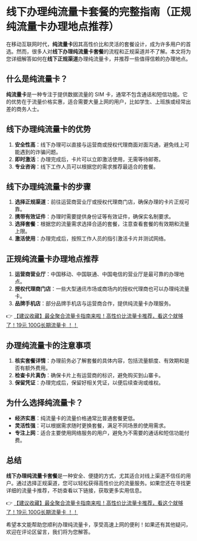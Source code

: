 # 线下办理纯流量卡套餐的完整指南（正规纯流量卡办理地点推荐）

在移动互联网时代，**纯流量卡**因其高性价比和灵活的套餐设计，成为许多用户的首选。然而，很多人对**线下办理纯流量卡套餐**的流程和正规渠道并不了解。本文将为您详细解答如何在**线下正规渠道**办理纯流量卡，并推荐一些值得信赖的办理地点。

## 什么是纯流量卡？

**纯流量卡**是一种专注于提供数据流量的 SIM 卡，通常不包含通话和短信功能。它的优势在于流量价格实惠，适合需要大量上网的用户，比如学生、上班族或经常出差的商务人士。

## 线下办理纯流量卡的优势

1. **安全性高**：线下办理可以直接与运营商或授权代理商面对面沟通，避免线上可能遇到的诈骗问题。
2. **即时激活**：办理完成后，卡片可以立即激活使用，无需等待邮寄。
3. **专业咨询**：线下工作人员可以根据您的需求推荐最适合的套餐。

## 线下办理纯流量卡的步骤

1. **选择正规渠道**：前往运营商营业厅或授权代理商门店，确保办理的卡片正规可靠。
2. **携带有效证件**：办理时需要提供身份证等有效证件，确保实名制要求。
3. **选择套餐**：根据您的流量需求选择合适的套餐，注意查看套餐的有效期和流量上限。
4. **激活使用**：办理完成后，按照工作人员的指引激活卡片并测试网络。

## 正规纯流量卡办理地点推荐

1. **运营商营业厅**：中国移动、中国联通、中国电信的营业厅是最可靠的办理地点。
2. **授权代理商门店**：一些大型通讯市场或商场内的授权代理商也可以办理纯流量卡。
3. **品牌手机店**：部分品牌手机店与运营商合作，提供纯流量卡办理服务。

👉 [【建议收藏】最全聚合流量卡指南来啦！高性价比流量卡推荐，看这个就够了！19元 100G长期流量卡 ！！](https://bit.ly/Liuliangka)

## 办理纯流量卡的注意事项

1. **核实套餐详情**：办理前务必了解套餐的具体内容，包括流量额度、有效期和是否有额外费用。
2. **检查卡片真伪**：确保卡片上有运营商的标识，避免购买到山寨卡。
3. **保留凭证**：办理完成后，保留好相关凭证，以便后续查询或维权。

## 为什么选择纯流量卡？

- **经济实惠**：纯流量卡的流量价格通常比普通套餐更低。
- **灵活性强**：可以根据需求随时更换套餐，满足不同场景的使用需求。
- **专注上网**：适合主要使用网络服务的用户，避免为不需要的通话和短信功能付费。

## 总结

**线下办理纯流量卡套餐**是一种安全、便捷的方式，尤其适合对线上渠道不信任的用户。通过选择正规渠道，您可以轻松获得高性价比的流量服务。如果您还在寻找更详细的流量卡推荐，不妨查看以下链接，获取更多实用信息。

👉 [【建议收藏】最全聚合流量卡指南来啦！高性价比流量卡推荐，看这个就够了！19元 100G长期流量卡 ！！](https://bit.ly/Liuliangka)

希望本文能帮助您顺利办理纯流量卡，享受高速上网的便利！如果还有其他疑问，欢迎在评论区留言，我们将为您解答。